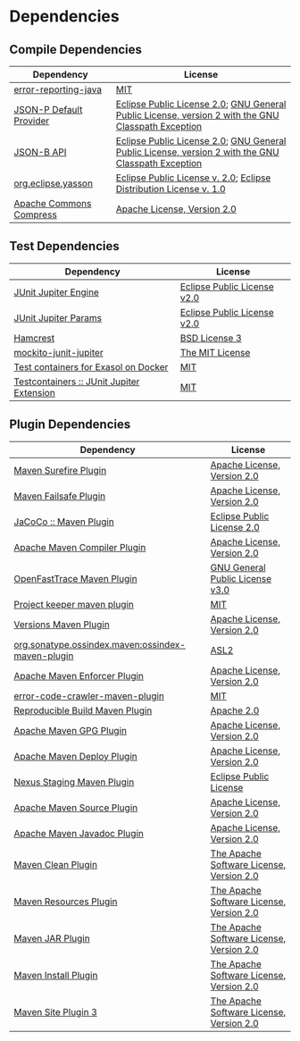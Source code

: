 <!-- @formatter:off -->
# Dependencies

## Compile Dependencies

| Dependency                    | License                                                                                                      |
| ----------------------------- | ------------------------------------------------------------------------------------------------------------ |
| [error-reporting-java][0]     | [MIT][1]                                                                                                     |
| [JSON-P Default Provider][2]  | [Eclipse Public License 2.0][3]; [GNU General Public License, version 2 with the GNU Classpath Exception][4] |
| [JSON-B API][5]               | [Eclipse Public License 2.0][3]; [GNU General Public License, version 2 with the GNU Classpath Exception][4] |
| [org.eclipse.yasson][8]       | [Eclipse Public License v. 2.0][9]; [Eclipse Distribution License v. 1.0][10]                                |
| [Apache Commons Compress][11] | [Apache License, Version 2.0][12]                                                                            |

## Test Dependencies

| Dependency                                      | License                           |
| ----------------------------------------------- | --------------------------------- |
| [JUnit Jupiter Engine][13]                      | [Eclipse Public License v2.0][14] |
| [JUnit Jupiter Params][13]                      | [Eclipse Public License v2.0][14] |
| [Hamcrest][17]                                  | [BSD License 3][18]               |
| [mockito-junit-jupiter][19]                     | [The MIT License][20]             |
| [Test containers for Exasol on Docker][21]      | [MIT][1]                          |
| [Testcontainers :: JUnit Jupiter Extension][23] | [MIT][24]                         |

## Plugin Dependencies

| Dependency                                              | License                                        |
| ------------------------------------------------------- | ---------------------------------------------- |
| [Maven Surefire Plugin][25]                             | [Apache License, Version 2.0][12]              |
| [Maven Failsafe Plugin][27]                             | [Apache License, Version 2.0][12]              |
| [JaCoCo :: Maven Plugin][29]                            | [Eclipse Public License 2.0][30]               |
| [Apache Maven Compiler Plugin][31]                      | [Apache License, Version 2.0][12]              |
| [OpenFastTrace Maven Plugin][33]                        | [GNU General Public License v3.0][34]          |
| [Project keeper maven plugin][35]                       | [MIT][1]                                       |
| [Versions Maven Plugin][37]                             | [Apache License, Version 2.0][12]              |
| [org.sonatype.ossindex.maven:ossindex-maven-plugin][39] | [ASL2][40]                                     |
| [Apache Maven Enforcer Plugin][41]                      | [Apache License, Version 2.0][12]              |
| [error-code-crawler-maven-plugin][43]                   | [MIT][1]                                       |
| [Reproducible Build Maven Plugin][45]                   | [Apache 2.0][40]                               |
| [Apache Maven GPG Plugin][47]                           | [Apache License, Version 2.0][40]              |
| [Apache Maven Deploy Plugin][49]                        | [Apache License, Version 2.0][12]              |
| [Nexus Staging Maven Plugin][51]                        | [Eclipse Public License][52]                   |
| [Apache Maven Source Plugin][53]                        | [Apache License, Version 2.0][12]              |
| [Apache Maven Javadoc Plugin][55]                       | [Apache License, Version 2.0][12]              |
| [Maven Clean Plugin][57]                                | [The Apache Software License, Version 2.0][40] |
| [Maven Resources Plugin][59]                            | [The Apache Software License, Version 2.0][40] |
| [Maven JAR Plugin][61]                                  | [The Apache Software License, Version 2.0][40] |
| [Maven Install Plugin][63]                              | [The Apache Software License, Version 2.0][40] |
| [Maven Site Plugin 3][65]                               | [The Apache Software License, Version 2.0][40] |

[29]: https://www.eclemma.org/jacoco/index.html
[35]: https://github.com/exasol/project-keeper-maven-plugin
[0]: https://github.com/exasol/error-reporting-java
[9]: http://www.eclipse.org/legal/epl-v20.html
[40]: http://www.apache.org/licenses/LICENSE-2.0.txt
[25]: https://maven.apache.org/surefire/maven-surefire-plugin/
[51]: http://www.sonatype.com/public-parent/nexus-maven-plugins/nexus-staging/nexus-staging-maven-plugin/
[57]: http://maven.apache.org/plugins/maven-clean-plugin/
[8]: https://projects.eclipse.org/projects/ee4j.yasson
[1]: https://opensource.org/licenses/MIT
[5]: https://eclipse-ee4j.github.io/jsonb-api
[19]: https://github.com/mockito/mockito
[27]: https://maven.apache.org/surefire/maven-failsafe-plugin/
[11]: https://commons.apache.org/proper/commons-compress/
[37]: http://www.mojohaus.org/versions-maven-plugin/
[18]: http://opensource.org/licenses/BSD-3-Clause
[31]: https://maven.apache.org/plugins/maven-compiler-plugin/
[24]: http://opensource.org/licenses/MIT
[47]: http://maven.apache.org/plugins/maven-gpg-plugin/
[33]: https://github.com/itsallcode/openfasttrace-maven-plugin
[30]: https://www.eclipse.org/legal/epl-2.0/
[49]: https://maven.apache.org/plugins/maven-deploy-plugin/
[52]: http://www.eclipse.org/legal/epl-v10.html
[21]: https://github.com/exasol/exasol-testcontainers
[20]: https://github.com/mockito/mockito/blob/main/LICENSE
[45]: http://zlika.github.io/reproducible-build-maven-plugin
[34]: https://www.gnu.org/licenses/gpl-3.0.html
[61]: http://maven.apache.org/plugins/maven-jar-plugin/
[3]: https://projects.eclipse.org/license/epl-2.0
[10]: http://www.eclipse.org/org/documents/edl-v10.php
[12]: https://www.apache.org/licenses/LICENSE-2.0.txt
[41]: https://maven.apache.org/enforcer/maven-enforcer-plugin/
[14]: https://www.eclipse.org/legal/epl-v20.html
[63]: http://maven.apache.org/plugins/maven-install-plugin/
[13]: https://junit.org/junit5/
[39]: https://sonatype.github.io/ossindex-maven/maven-plugin/
[23]: https://testcontainers.org
[2]: https://github.com/eclipse-ee4j/jsonp
[53]: https://maven.apache.org/plugins/maven-source-plugin/
[4]: https://projects.eclipse.org/license/secondary-gpl-2.0-cp
[17]: http://hamcrest.org/JavaHamcrest/
[65]: http://maven.apache.org/plugins/maven-site-plugin/
[59]: http://maven.apache.org/plugins/maven-resources-plugin/
[55]: https://maven.apache.org/plugins/maven-javadoc-plugin/
[43]: https://github.com/exasol/error-code-crawler-maven-plugin
